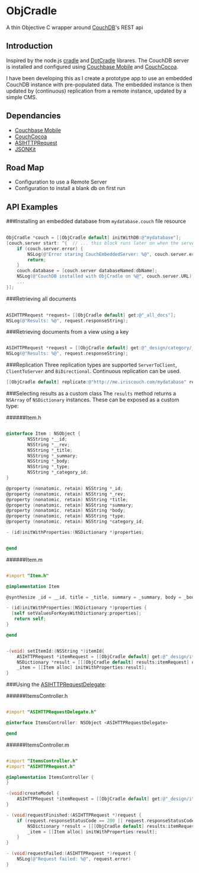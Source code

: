ObjCradle
=========
A thin Objective C wrapper around [CouchDB](http://couchdb.apache.org/)'s REST api

Introduction
------------
Inspired by the node.js [cradle](http://cloudhead.io/cradle) and [DotCradle](http://github.com/roryf/DotCradle) librares. The CouchDB server is installed and configured using [Couchbase Mobile](https://github.com/couchbaselabs/iOS-Couchbase-manifest) and [CouchCocoa](https://github.com/couchbaselabs/CouchCocoa).

I have been developing this as I create a prototype app to use an embedded CouchDB instance with pre-populated data. The embedded instance is then updated by (continuous) replication from a remote instance, updated by a simple CMS.

Dependancies
------------
- [Couchbase Mobile](https://github.com/couchbaselabs/iOS-Couchbase-manifest)
- [CouchCocoa](https://github.com/couchbaselabs/CouchCocoa)
- [ASIHTTPRequest](http://allseeing-i.com/ASIHTTPRequest)
- [JSONKit](https://github.com/johnezang/JSONKit)

Road Map
--------
- Configuration to use a Remote Server
- Configuration to install a blank db on first run

API Examples
-----------------
###Installing an embedded database from `mydatabase.couch` file resource

``` objectivec
	
ObjCradle *couch = [[ObjCradle default] initWithDB:@"mydatabase"];
[couch.server start: ^{  // ... this block runs later on when the server has started up:
    if (couch.server.error) {
        NSLog(@"Error staring CouchEmbeddedServer: %@", couch.server.error.domain);
        return;
    }
    couch.database = [couch.server databaseNamed:dbName];
    NSLog(@"CouchDB installed with ObjCradle on %@", couch.server.URL);
    ...
}];
```

###Retrieving all documents

``` objectivec
	
ASIHTTPRequest *request= [[ObjCradle default] get:@"_all_docs"];
NSLog(@"Results: %@", request.responseString);
```

###Retrieving documents from a view using a key

``` objectivec

ASIHTTPRequest *request = [[ObjCradle default] get:@"_design/category/_view/byParent" usingKey:[NSString stringWithFormat:@"%d", parent]];
NSLog(@"Results: %@", request.responseString);
```

###Replication
Three replication types are supported `ServerToClient`, `ClientToServer` and `BiDirectional`. Continuous replication can be used.


``` objectivec
[[ObjCradle default] replicate:@"http://me.iriscouch.com/mydatabase" replicationType:ServerToClient continous:YES];
```

###Selecting results as a custom class
The `results` method returns a `NSArray` of `NSDictionary` instances. These can be exposed as a custom type:

######Item.h

``` objectivec

@interface Item : NSObject {
        NSString *__id;
        NSString *__rev;
        NSString *_title;
        NSString *_summary;
        NSString *_body;
        NSString *_type;
        NSString *_category_id;
}

@property (nonatomic, retain) NSString *_id;
@property (nonatomic, retain) NSString *_rev;
@property (nonatomic, retain) NSString *title;
@property (nonatomic, retain) NSString *summary;
@property (nonatomic, retain) NSString *body;
@property (nonatomic, retain) NSString *type;
@property (nonatomic, retain) NSString *category_id;

- (id)initWithProperties:(NSDictionary *)properties;


@end
```

######Item.m

``` objectivec

#import "Item.h"

@implementation Item

@synthesize _id = __id, title = _title, summary = _summary, body = _body, _rev = __rev, type = _type, category_id = _category_id;

- (id)initWithProperties:(NSDictionary *)properties {
  [self setValuesForKeysWithDictionary:properties];
   return self;
}

@end
```

``` objectivec

-(void) setItemId:(NSString *)itemId{
    ASIHTTPRequest *itemRequest = [[ObjCradle default] get:@"_design/item/_view/all" usingKey:[NSString stringWithFormat:@"%@", itemId]];
    NSDictionary *result = [[[ObjCradle default] results:itemRequest] objectAtIndex:0];
    _item = [[Item alloc] initWithProperties:result];
}
```

###Using the [ASIHTTPRequestDelegate](http://allseeing-i.com/ASIHTTPRequest/):

######ItemsController.h

``` objectivec

#import "ASIHTTPRequestDelegate.h"

@interface ItemsController: NSObject <ASIHTTPRequestDelegate>

@end
```

######ItemsController.m

``` objectivec

#import "ItemsController.h"
#import "ASIHTTPRequest.h"

@implementation ItemsController {
}

-(void)createModel {
    ASIHTTPRequest *itemRequest = [[ObjCradle default] get:@"_design/item/_view/all" usingKey:[NSString stringWithFormat:@"%@", itemId] requestDelegate:self];   
}

- (void)requestFinished:(ASIHTTPRequest *)request {
    if (request.responseStatusCode == 200 || request.responseStatusCode == 201) {
        NSDictionary *result = [[[ObjCradle default] results:itemRequest] objectAtIndex:0];
        _item = [[Item alloc] initWithProperties:result];
    }
}

- (void)requestFailed:(ASIHTTPRequest *)request {
    NSLog(@"Request failed: %@", request.error)
}
```

